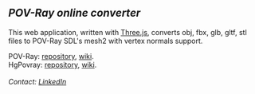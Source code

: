 ## *POV-Ray online converter*

This web application, written with [Three.js](https://threejs.org), converts obj, fbx, glb, gltf, stl files to POV-Ray SDL's mesh2 with vertex normals support.

POV-Ray: [repository](https://github.com/POV-Ray/povray), [wiki](https://wiki.povray.org/content/Main_Page).<br>
HgPovray: [repository](https://github.com/LeForgeron/povray), [wiki](https://wiki.povray.org/content/User:Le_Forgeron/HgPovray38).<br><br>
<em>Contact: [LinkedIn](https://www.linkedin.com/in/sergey-yanenko-57b21a96/)<em>
